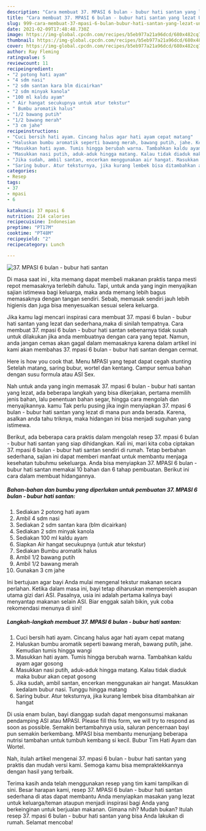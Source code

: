 ```yaml
---
description: "Cara membuat 37. MPASI 6 bulan - bubur hati santan yang lezat Untuk Jualan"
title: "Cara membuat 37. MPASI 6 bulan - bubur hati santan yang lezat Untuk Jualan"
slug: 999-cara-membuat-37-mpasi-6-bulan-bubur-hati-santan-yang-lezat-untuk-jualan
date: 2021-02-09T17:48:48.730Z
image: https://img-global.cpcdn.com/recipes/b5eb977a21a96dcd/680x482cq70/37-mpasi-6-bulan-bubur-hati-santan-foto-resep-utama.jpg
thumbnail: https://img-global.cpcdn.com/recipes/b5eb977a21a96dcd/680x482cq70/37-mpasi-6-bulan-bubur-hati-santan-foto-resep-utama.jpg
cover: https://img-global.cpcdn.com/recipes/b5eb977a21a96dcd/680x482cq70/37-mpasi-6-bulan-bubur-hati-santan-foto-resep-utama.jpg
author: Ray Fleming
ratingvalue: 5
reviewcount: 11
recipeingredient:
- "2 potong hati ayam"
- "4 sdm nasi"
- "2 sdm santan kara blm dicairkan"
- "2 sdm minyak kanola"
- "100 ml kaldu ayam"
- " Air hangat secukupnya untuk atur tekstur"
- " Bumbu aromatik halus"
- "1/2 bawang putih"
- "1/2 bawang merah"
- "3 cm jahe"
recipeinstructions:
- "Cuci bersih hati ayam. Cincang halus agar hati ayam cepat matang"
- "Haluskan bumbu aromatik seperti bawang merah, bawang putih, jahe. Kemudian tumis hingga wangi"
- "Masukkan hati ayam. Tumis hingga berubah warna. Tambahkan kaldu ayam agar gosong"
- "Masukkan nasi putih, aduk-aduk hingga matang. Kalau tidak diaduk maka bubur akan cepat gosong"
- "Jika sudah, ambil santan, encerkan menggunakan air hangat. Masukkan kedalam bubur nasi. Tunggu hingga matang"
- "Saring bubur. Atur teksturnya, jika kurang lembek bisa ditambahkan air hangat"
categories:
- Resep
tags:
- 37
- mpasi
- 6

katakunci: 37 mpasi 6 
nutrition: 214 calories
recipecuisine: Indonesian
preptime: "PT17M"
cooktime: "PT48M"
recipeyield: "2"
recipecategory: Lunch

---
```



![37. MPASI 6 bulan - bubur hati santan](https://img-global.cpcdn.com/recipes/b5eb977a21a96dcd/680x482cq70/37-mpasi-6-bulan-bubur-hati-santan-foto-resep-utama.jpg)

Di masa  saat ini , kita memang dapat membeli makanan praktis tanpa mesti repot memasaknya terlebih dahulu. Tapi, untuk anda yang ingin menyajikan sajian istimewa bagi keluarga, maka anda memang lebih bagus memasaknya dengan tangan sendiri. Sebab, memasak sendiri jauh lebih higienis dan juga bisa menyesuaikan sesuai selera keluarga.

Jika kamu lagi mencari inspirasi cara membuat 37. mpasi 6 bulan - bubur hati santan yang lezat dan sederhana,maka di sinilah tempatnya. Cara membuat 37. mpasi 6 bulan - bubur hati santan  sebenarnya tidak susah untuk dilakukan jika anda membuatnya dengan cara yang tepat. Namun, anda jangan cemas akan gagal dalam memasaknya 
karena dalam artikel ini kami akan membahas 37. mpasi 6 bulan - bubur hati santan dengan cermat.  

Here is how you cook that. Menu MPASI yang tepat dapat cegah stunting Setelah matang, saring bubur, wortel dan kentang. Campur semua bahan dengan susu formula atau ASI Sex.

Nah untuk anda yang ingin memasak 37. mpasi 6 bulan - bubur hati santan yang lezat, ada beberapa langkah yang bisa dikerjakan, pertama memilih jenis bahan, lalu penentuan bahan segar, hingga cara mengolah dan menyajikannya. kamu Tak perlu pusing jika ingin menyiapkan 37. mpasi 6 bulan - bubur hati santan yang lezat di mana pun anda berada. Karena, asalkan anda  tahu triknya, maka hidangan ini bisa menjadi suguhan yang istimewa.

Berikut, ada beberapa cara praktis  dalam mengolah resep 37. mpasi 6 bulan - bubur hati santan yang siap dihidangkan. Kali ini, mari kita coba ciptakan 37. mpasi 6 bulan - bubur hati santan sendiri di rumah. Tetap berbahan sederhana, sajian ini dapat memberi manfaat untuk membantu menjaga kesehatan tubuhmu sekeluarga. Anda bisa menyiapkan 37. MPASI 6 bulan - bubur hati santan memakai 10 bahan dan 6 tahap pembuatan. Berikut ini cara dalam membuat hidangannya.

<!--inarticleads1-->

##### Bahan-bahan dan bumbu yang diperlukan untuk pembuatan 37. MPASI 6 bulan - bubur hati santan:

1. Sediakan 2 potong hati ayam
1. Ambil 4 sdm nasi
1. Sediakan 2 sdm santan kara (blm dicairkan)
1. Sediakan 2 sdm minyak kanola
1. Sediakan 100 ml kaldu ayam
1. Siapkan  Air hangat secukupnya (untuk atur tekstur)
1. Sediakan  Bumbu aromatik halus
1. Ambil 1/2 bawang putih
1. Ambil 1/2 bawang merah
1. Gunakan 3 cm jahe


Ini bertujuan agar bayi Anda mulai mengenal tekstur makanan secara perlahan. Ketika dalam masa ini, bayi tetap diharuskan memperoleh asupan utama gizi dari ASI. Pasalnya, usia ini adalah pertama kalinya bayi menyantap makanan selain ASI. Biar enggak salah bikin, yuk coba rekomendasi menunya di sini! 

<!--inarticleads2-->

##### Langkah-langkah membuat 37. MPASI 6 bulan - bubur hati santan:

1. Cuci bersih hati ayam. Cincang halus agar hati ayam cepat matang
1. Haluskan bumbu aromatik seperti bawang merah, bawang putih, jahe. Kemudian tumis hingga wangi
1. Masukkan hati ayam. Tumis hingga berubah warna. Tambahkan kaldu ayam agar gosong
1. Masukkan nasi putih, aduk-aduk hingga matang. Kalau tidak diaduk maka bubur akan cepat gosong
1. Jika sudah, ambil santan, encerkan menggunakan air hangat. Masukkan kedalam bubur nasi. Tunggu hingga matang
1. Saring bubur. Atur teksturnya, jika kurang lembek bisa ditambahkan air hangat


Di usia enam bulan, bayi dianggap sudah dapat mengonsumsi makanan pendamping ASI atau MPASI. Please fill this form, we will try to respond as soon as possible. Semakin bertambahnya usia, saluran pencernaan bayi pun semakin berkembang. MPASI bisa membantu menunjang beberapa nutrisi tambahan untuk tumbuh kembang si kecil. Bubur Tim Hati Ayam dan Wortel. 

Nah, itulah artikel mengenai  37. mpasi 6 bulan - bubur hati santan  yang praktis dan mudah versi kami. Semoga kamu bisa mempraktekkannya dengan hasil yang terbaik. 

Terima kasih anda telah menggunakan resep yang tim kami tampilkan di sini. Besar harapan kami, resep  37. MPASI 6 bulan - bubur hati santan sederhana di atas dapat membantu Anda menyiapkan masakan yang lezat untuk keluarga/teman ataupun menjadi inspirasi bagi Anda yang berkeinginan untuk berjualan makanan. Gimana nih? Mudah bukan? Itulah resep 37. mpasi 6 bulan - bubur hati santan yang bisa Anda lakukan di rumah. Selamat mencoba!

